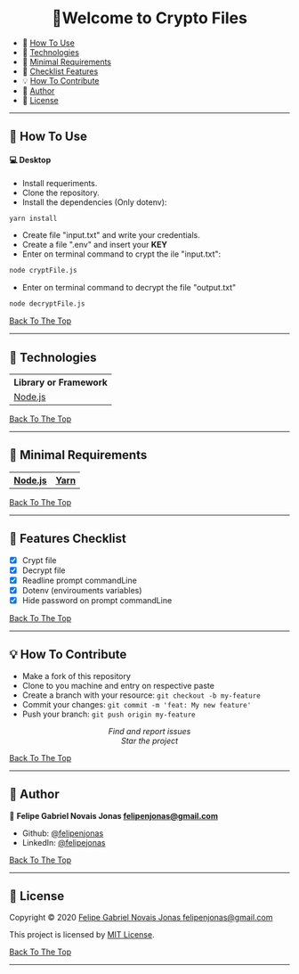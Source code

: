 <h1 id="title" align="center">👋Welcome to Crypto Files</h1>

- 🤔 [How To Use](#how-to-use)
- 🚀 [Technologies](#technologies)
- 💾 [Minimal Requirements](#minimal-requirements)
- 📀 [Checklist Features](#features)
- 💡 [How To Contribute](#how-to-contribute)
- 👦 [Author](#author)
- 🔏 [License](#license)

---

<h2 id="how-to-use">🤔 How To Use</h2>

#### 💻 Desktop

- Install  requeriments. 
- Clone the repository.
- Install the dependencies (Only dotenv):
```sh
yarn install 
```
- Create file "input.txt" and write your credentials.
- Create a file ".env" and insert your **KEY** 
- Enter on terminal command to crypt the ile "input.txt":
```sh
node cryptFile.js 
```
- Enter on terminal command to decrypt the file "output.txt"
```sh
node decryptFile.js 
```



[Back To The Top](#title)

---

<h2 id="technologies">🚀 Technologies</h2>

 <table>
  <tr>
    <th>Library or Framework </th>
  </tr>
  <tr>
    <td> 
        <a href="https://nodejs.org/en/">
            Node.js
        </a>
    </td>
    
  </tr>
</table>

[Back To The Top](#title)

---

<h2 id="minimal-requirements">💾 Minimal Requirements</h2>
    <table>
    <tr>
        <th>
            <a href="https://nodejs.en/">
            Node.js
            </a>
        </th>
        <th>
            <a href="https://yarnpkg.com/getting-started">
            Yarn
            </a>
        </th>
    </tr>
    </table>


[Back To The Top](#title)

---

<h2 id="features">📀 Features Checklist</h2>

- [x] Crypt file
- [x] Decrypt file
- [x] Readline prompt commandLine
- [x] Dotenv (envirouments variables)
- [x] Hide password on prompt commandLine

[Back To The Top](#title)

---

<h2 id="how-to-contribute">💡 How To Contribute</h2>

- Make a fork of this repository
- Clone to you machine and entry on respective paste
- Create a branch with your resource: `git checkout -b my-feature`
- Commit your changes: `git commit -m 'feat: My new feature'`
- Push your branch: `git push origin my-feature`

<p align="center">
<i> Find and report issues</i><br />
<i> Star the project</i><br />
</p>

[Back To The Top](#title)

---

<h2 id="author">👦 Author</h2>

👦 **Felipe Gabriel Novais Jonas <felipenjonas@gmail.com>**

- Github: [@felipenjonas](https://github.com/felipenjonas)
- LinkedIn: [@felipejonas](https://linkedin.com/in/felipejonas)

[Back To The Top](#title)

---

<h2 id="license">🔏 License</h2>

Copyright © 2020 [Felipe Gabriel Novais Jonas <felipenjonas@gmail.com>](https://github.com/felipenjonas)

This project is licensed by [MIT License](https://api.github.com/licenses/mit).

[Back To The Top](#title)

---
